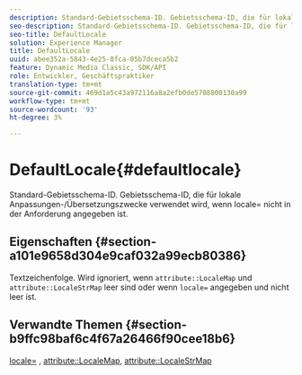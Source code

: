 ```yaml
---
description: Standard-Gebietsschema-ID. Gebietsschema-ID, die für lokale Anpassungen-/Übersetzungszwecke verwendet wird, wenn locale= nicht in der Anforderung angegeben ist.
seo-description: Standard-Gebietsschema-ID. Gebietsschema-ID, die für lokale Anpassungen-/Übersetzungszwecke verwendet wird, wenn locale= nicht in der Anforderung angegeben ist.
seo-title: DefaultLocale
solution: Experience Manager
title: DefaultLocale
uuid: abee352a-5843-4e25-8fca-05b7dceca5b2
feature: Dynamic Media Classic, SDK/API
role: Entwickler, Geschäftspraktiker
translation-type: tm+mt
source-git-commit: 469d1a5c43a972116a8a2efb0de5708800130a99
workflow-type: tm+mt
source-wordcount: '93'
ht-degree: 3%

---
```



# DefaultLocale{#defaultlocale}

Standard-Gebietsschema-ID. Gebietsschema-ID, die für lokale Anpassungen-/Übersetzungszwecke verwendet wird, wenn locale= nicht in der Anforderung angegeben ist.

## Eigenschaften {#section-a101e9658d304e9caf032a99ecb80386}

Textzeichenfolge. Wird ignoriert, wenn `attribute::LocaleMap` und `attribute::LocaleStrMap` leer sind oder wenn `locale=` angegeben und nicht leer ist.

## Verwandte Themen {#section-b9ffc98baf6c4f67a26466f90cee18b6}

[locale=](../../../../../is-api/http-ref/image-serving-api-ref/c-http-protocol-reference/c-command-reference/r-locale.md#reference-8a846b2fbc004a12821b956ed3b25cfb) ,  [attribute::LocaleMap](../../../../../is-api/image-catalog/image-serving-api-ref/c-image-catalog-reference/c-attributes-reference/r-localemap.md#reference-49bbf598f8ea47c3a563755cef306318),  [attribute::LocaleStrMap](../../../../../is-api/image-catalog/image-serving-api-ref/c-image-catalog-reference/c-attributes-reference/r-localestrmap.md#reference-98c42070a4bc4baf92537132be2b5b1e)
